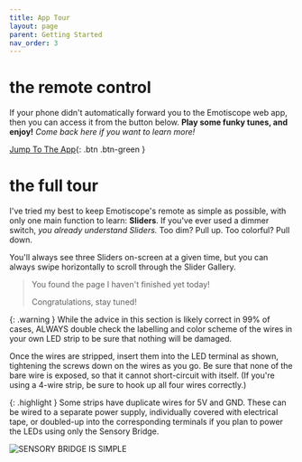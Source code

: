 ```yaml
---
title: App Tour
layout: page
parent: Getting Started
nav_order: 3
---
```


# the **remote control**

If your phone didn't automatically forward you to the Emotiscope web app, then you can access it from the button below. **Play some funky tunes, and enjoy!** *Come back here if you want to learn more!*

[Jump To The App](https://app.emotiscope.rocks/){: .btn .btn-green }

# the **full tour**

I've tried my best to keep Emotiscope's remote as simple as possible, with only one main function to learn: **Sliders**. If you've ever used a dimmer switch, *you already understand Sliders.* Too dim? Pull up. Too colorful? Pull down.

You'll always see three Sliders on-screen at a given time, but you can always swipe horizontally to scroll through the Slider Gallery.



> You found the page I haven't finished yet today!
>
> Congratulations, stay tuned!

{: .warning }
While the advice in this section is likely correct in 99% of cases, ALWAYS double check the labelling and color scheme of the wires in your own LED strip to be sure that nothing will be damaged.

Once the wires are stripped, insert them into the LED terminal as shown, tightening the screws down on the wires as you go. Be sure that none of the bare wire is exposed, so that it cannot short-circuit with itself. (If you're using a 4-wire strip, be sure to hook up all four wires correctly.)

{: .highlight }
Some strips have duplicate wires for 5V and GND. These can be wired to a separate power supply, individually covered with electrical tape, or doubled-up into the corresponding terminals if you plan to power the LEDs using only the Sensory Bridge.

![SENSORY BRIDGE IS SIMPLE](https://github.com/connornishijima/sensory_bridge_docs/blob/main/img/16.jpg?raw=true)

